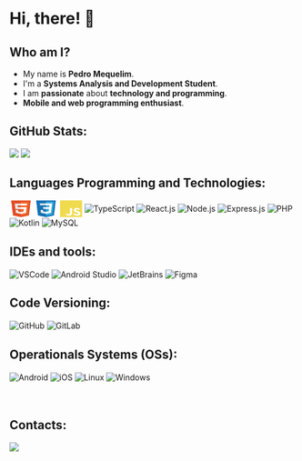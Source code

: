 # Hi, there! 👋

## Who am I?
<ul>
   <li>My name is <b>Pedro Mequelim</b>.</li>
   <li> I'm a <b>Systems Analysis and Development Student</b>.</li>
   <li>I am <b>passionate</b> about <b>technology and programming</b>.</li>
   <li><b>Mobile and web programming enthusiast</b>.</li>
</ul>

## GitHub Stats:
![](https://github-readme-streak-stats.herokuapp.com/?user=phms07&theme=algolia&hide_border=true)
![](https://github-readme-stats.vercel.app/api/top-langs/?username=phms07&theme=algolia&hide_border=true&include_all_commits=true&count_private=true&layout=compact)

<div>
 <h2>Languages Programming and Technologies:</h2>
   <img align="center" alt="HTML" height="30" width="40" src="https://raw.githubusercontent.com/devicons/devicon/master/icons/html5/html5-original.svg" />
   <img align="center" alt="CSS" height="30" width="40" src="https://raw.githubusercontent.com/devicons/devicon/master/icons/css3/css3-original.svg" />
   <img align="center" alt="JavaScript" height="30" width="40" src="https://raw.githubusercontent.com/devicons/devicon/master/icons/javascript/javascript-plain.svg" /> 
   <img align="center" alt="TypeScript" height="30" width="40" src="https://cdn.jsdelivr.net/gh/devicons/devicon/icons/typescript/typescript-original.svg" />
   <img align="center" alt="React.js" height="35" width="40" src="https://cdn.jsdelivr.net/gh/devicons/devicon/icons/react/react-original.svg" />
   <img align="center" alt="Node.js" height="35" width="40" src="https://cdn.jsdelivr.net/gh/devicons/devicon/icons/nodejs/nodejs-original.svg" />
   <img align="center" alt="Express.js" height="30" width="40" src="https://cdn.jsdelivr.net/gh/devicons/devicon/icons/express/express-original.svg" />
   <img align="center" alt="PHP" height="40" width="40" src="https://cdn.jsdelivr.net/gh/devicons/devicon/icons/php/php-original.svg" />
   <img align="center" alt="Kotlin" height="25" width="30" src="https://cdn.jsdelivr.net/gh/devicons/devicon/icons/kotlin/kotlin-original.svg" />
   <img align="center" alt="MySQL" height="30" width="40" src="https://cdn.jsdelivr.net/gh/devicons/devicon/icons/mysql/mysql-original.svg" />
   
   <h2>IDEs and tools:</h2>
   <img align="center" alt="VSCode" height="35" width="40" src="https://cdn.jsdelivr.net/gh/devicons/devicon/icons/vscode/vscode-original.svg" />
   <img align="center" alt="Android Studio" height="35" width="40" src="https://cdn.jsdelivr.net/gh/devicons/devicon/icons/androidstudio/androidstudio-original.svg" />
   <img align="center" alt="JetBrains" height="50" width="45" src="https://cdn.jsdelivr.net/gh/devicons/devicon/icons/jetbrains/jetbrains-original.svg" />
   <img align="center" alt="Figma" height="30" width="40" src="https://cdn.jsdelivr.net/gh/devicons/devicon/icons/figma/figma-original.svg" />

   <h2>Code Versioning:</h2
   <img align="center" alt="Git" height="30" width="40" src="https://cdn.jsdelivr.net/gh/devicons/devicon/icons/git/git-original.svg" />
   <img align="center" alt="GitHub" height="30" width="40" src="https://cdn.jsdelivr.net/gh/devicons/devicon/icons/github/github-original.svg" />
   <img align="center" alt="GitLab" height="30" width="40" src="https://cdn.jsdelivr.net/gh/devicons/devicon/icons/gitlab/gitlab-original.svg" />

   <h2>Operationals Systems (OSs):</h2>
   <img align="center" alt="Android" height="30" width="40" src="https://cdn.jsdelivr.net/gh/devicons/devicon/icons/android/android-plain.svg" />
   <img align="center" alt="iOS" height="40" width="40" src="https://cdn.jsdelivr.net/gh/devicons/devicon/icons/apple/apple-original.svg" />
   <img align="center" alt="Linux" height="40" width="40" src="https://cdn.jsdelivr.net/gh/devicons/devicon/icons/linux/linux-original.svg" />
   <img align="center" alt="Windows" height="30" width="40" src="https://cdn.jsdelivr.net/gh/devicons/devicon/icons/windows8/windows8-original.svg" />
</div>

<br>
<br>

<div>
   <h2>Contacts:</h2>
   <a href = "mailto:pedrohenriquemiquelimdasilva@gmail.com">
      <img src="https://img.shields.io/badge/-Gmail-%23333?style=for-the-badge&logo=gmail&logoColor=white" target="_blank" />
   </a>
</div>
